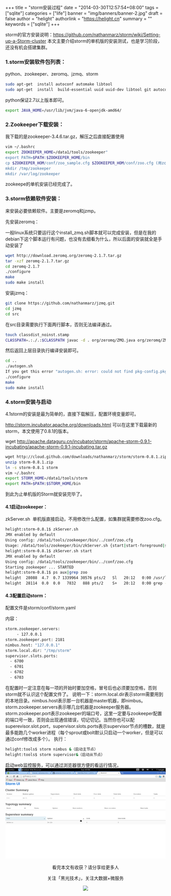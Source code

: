 +++
title = "storm安装过程"
date = "2014-03-30T12:57:54+08:00"
tags = ["sqlite"]
categories = ["life"]
banner = "img/banners/banner-2.jpg"
draft = false
author = "helight"
authorlink = "https://helight.cn"
summary = ""
keywords = ["sqlite"]
+++

storm的官方安装说明：<a href="https://github.com/nathanmarz/storm/wiki/Setting-up-a-Storm-cluster">https://github.com/nathanmarz/storm/wiki/Setting-up-a-Storm-cluster</a>
本文主要介绍storm的单机版的安装测试，也是学习阶段，还没有机会搭建集群。
<!--more-->
### 1.storm安装软件包列表：
python、zookeeper、zeromq、jzmq、storm

```sh
sudo apt-get  install autoconf automake libtool
sudo apt-get  install  build-essential uuid uuid-dev libtool git autoconf openjdk-6-jdk
```
python保证2.7以上版本即可。

```sh
export JAVA_HOME=/usr/lib/jvm/java-6-openjdk-amd64/
```
### 2.Zookeeper下载安装：
我下载的是zookeeper-3.4.6.tar.gz，解压之后直接配置使用

```sh 
vim ~/.bashrc
export ZOOKEEPER_HOME=/data1/tools/zookeeper"                                                       
export PATH=$PATH:$ZOOKEEPER_HOME/bin 
cp $ZOOKEEPER_HOM/conf/zoo_sample.cfg $ZOOKEEPER_HOM/conf/zoo.cfg (用zoo_sample.cfg制作$ZOOKEEPER_HOME/conf/zoo.cfg)
mkdir /tmp/zookeeper
mkdir /var/log/zookeeper
```
zookeepe的单机安装已经完成了。
### 3.storm依赖软件安装：
来安装必要依赖软件。主要是zeromq和jzmp。

先安装zeromq：

一般linux系统只要运行这个install_zmq.sh脚本就可以完成安装，但是在我的debian下这个脚本运行有问题，也没有去细看为什么，所以后面的安装就全是手动安装了

```sh
wget http://download.zeromq.org/zeromq-2.1.7.tar.gz
tar -xzf zeromq-2.1.7.tar.gz
cd zeromq-2.1.7
./configure
make
sudo make install
```
安装jzmq：
```sh
git clone https://github.com/nathanmarz/jzmq.git
cd jzmq
cd src
```
在src目录需要执行下面两行脚本，否则无法编译通过。
```sh
touch classdist_noinst.stamp
CLASSPATH=.:./.:$CLASSPATH javac -d . org/zeromq/ZMQ.java org/zeromq/ZMQException.java org/zeromq/ZMQQueue.java org/zeromq/ZMQForwarder.java org/zeromq/ZMQStreamer.java
```
然后返回上层目录执行编译安装即可。
```sh
cd ..
./autogen.sh
If you get this error "autogen.sh: error: could not find pkg-config.pkg-config is required to run autogen.sh", then install pkg-config. In Ubuntu sudo apt-get install pkg-config and again run the above command.
./configure
make
sudo make install
```
### 4.storm安装与启动
 4.1storm的安装是最为简单的，直接下载解压，配置环境变量即可。

http://storm.incubator.apache.org/downloads.html 可以在这里下载最新的storm，本文使用了0.8.1的版本。

wget http://apache.dataguru.cn/incubator/storm/apache-storm-0.9.1-incubating/apache-storm-0.9.1-incubating.tar.gz
```sh
wget http://cloud.github.com/downloads/nathanmarz/storm/storm-0.8.1.zip
unzip storm-0.8.1.zip
ln -s storm-0.8.1 storm
vim ~/.bashrc
export STORM_HOME=/data1/tools/storm
export PATH=$PATH:$STORM_HOME/bin
```
到此为止单机版的Storm就安装完毕了。
#### 4.1启动zookeeper：
zkServer.sh  单机版直接启动，不用修改什么配置，如集群就需要修改zoo.cfg。

```sh
helight:storm-0.8.1$ zkServer.sh 
JMX enabled by default
Using config: /data1/tools/zookeeper/bin/../conf/zoo.cfg
Usage: /data1/tools/zookeeper/bin/zkServer.sh {start|start-foreground|stop|restart|status|upgrade|print-cmd}
helight:storm-0.8.1$ zkServer.sh start
JMX enabled by default
Using config: /data1/tools/zookeeper/bin/../conf/zoo.cfg
Starting zookeeper ... STARTED
helight:storm-0.8.1$ ps aux|grep zoo
helight  28088  4.7  0.7 1339964 30576 pts/2   Sl   20:12   0:00 /usr/lib/jvm/java-6-openjdk-amd64//bin/java -Dzookeeper.log.dir=. -Dzookeeper.root.logger=INFO,CONSOLE -cp /data1/tools/zookeeper/bin/../build/classes:/data1/tools/zookeeper/bin/../build/lib/*.jar:/data1/tools/zookeeper/bin/../lib/slf4j-log4j12-1.6.1.jar:/data1/tools/zookeeper/bin/../lib/slf4j-api-1.6.1.jar:/data1/tools/zookeeper/bin/../lib/netty-3.7.0.Final.jar:/data1/tools/zookeeper/bin/../lib/log4j-1.2.16.jar:/data1/tools/zookeeper/bin/../lib/jline-0.9.94.jar:/data1/tools/zookeeper/bin/../zookeeper-3.4.6.jar:/data1/tools/zookeeper/bin/../src/java/lib/*.jar:/data1/tools/zookeeper/bin/../conf: -Dcom.sun.management.jmxremote -Dcom.sun.management.jmxremote.local.only=false org.apache.zookeeper.server.quorum.QuorumPeerMain /data1/tools/zookeeper/bin/../conf/zoo.cfg
helight  28114  0.0  0.0   7832   888 pts/2    S+   20:12   0:00 grep --color=auto zoo
```
#### 4.3配置启动storm：
配置文件是storm/conf/storm.yaml

内容：
```sh
storm.zookeeper.servers:
     - 127.0.0.1
storm.zookeeper.port: 2181
nimbus.host: "127.0.0.1"
storm.local.dir: "/tmp/storm"
supervisor.slots.ports:
  - 6700
  - 6701
  - 6702
  - 6703
```
在配置时一定注意在每一项的开始时要加空格，冒号后也必须要加空格，否则storm就不认识这个配置文件了。
说明一下：storm.local.dir表示storm需要用到的本地目录。nimbus.host表示那一台机器是master机器，即nimbus。storm.zookeeper.servers表示哪几台机器是zookeeper服务器。storm.zookeeper.port表示zookeeper的端口号，这里一定要与zookeeper配置的端口号一致，否则会出现通信错误，切记切记。当然你也可以配superevisor.slot.port，supervisor.slots.ports表示supervisor节点的槽数，就是最多能跑几个worker进程（每个sprout或bolt默认只启动一个worker，但是可以通过conf修改成多个）。
执行：

```sh
helight:tools$ storm nimbus &（启动主节点）
helight:tools$ storm supervisor&（启动从节点）
```
启动web监控服务，可以通过浏览器很方便的看运行情况，
![](../../imgs/2014/03/Screenshot-from-2014-03-30-205453.png)


<center>
看完本文有收获？请分享给更多人<br>

关注「黑光技术」，关注大数据+微服务<br>

![](/img/qrcode_helight_tech.jpg)
</center>
